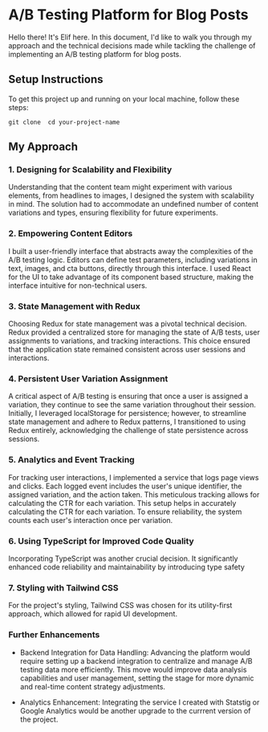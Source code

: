 # A/B Testing Platform for Blog Posts

Hello there! It's Elif here. In this document, I'd like to walk you through my approach and the technical decisions made while tackling the challenge of implementing an A/B testing platform for blog posts.

## Setup Instructions

To get this project up and running on your local machine, follow these steps:

`
git clone 
cd your-project-name
`

## My Approach

### 1. Designing for Scalability and Flexibility

Understanding that the content team might experiment with various elements, from headlines to images, I designed the system with scalability in mind. The solution had to accommodate an undefined number of content variations and types, ensuring flexibility for future experiments.

### 2. Empowering Content Editors

I built a user-friendly interface that abstracts away the complexities of the A/B testing logic. Editors can define test parameters, including variations in text, images, and cta buttons, directly through this interface. I used React for the UI to take advantage of its component based structure, making the interface intuitive for non-technical users.

### 3. State Management with Redux

Choosing Redux for state management was a pivotal technical decision. Redux provided a centralized store for managing the state of A/B tests, user assignments to variations, and tracking interactions. This choice ensured that the application state remained consistent across user sessions and interactions.

### 4. Persistent User Variation Assignment

A critical aspect of A/B testing is ensuring that once a user is assigned a variation, they continue to see the same variation throughout their session. Initially, I leveraged localStorage for persistence; however, to streamline state management and adhere to Redux patterns, I transitioned to using Redux entirely, acknowledging the challenge of state persistence across sessions.

### 5. Analytics and Event Tracking

For tracking user interactions, I implemented a service that logs page views and clicks. Each logged event includes the user's unique identifier, the assigned variation, and the action taken. This meticulous tracking allows for calculating the CTR for each variation. This setup helps in accurately calculating the CTR for each variation. To ensure reliability, the system counts each user's interaction once per variation.

### 6. Using TypeScript for Improved Code Quality

Incorporating TypeScript was another crucial decision. It significantly enhanced code reliability and maintainability by introducing type safety

### 7. Styling with Tailwind CSS

For the project's styling, Tailwind CSS was chosen for its utility-first approach, which allowed for rapid UI development.


### Further Enhancements

- Backend Integration for Data Handling: Advancing the platform would require setting up a backend integration to centralize and manage A/B testing data more efficiently. This move would improve data analysis capabilities and user management, setting the stage for more dynamic and real-time content strategy adjustments.

- Analytics Enhancement: Integrating the service I created with Statstig or Google Analytics would be another upgrade to the currrent version of the project.